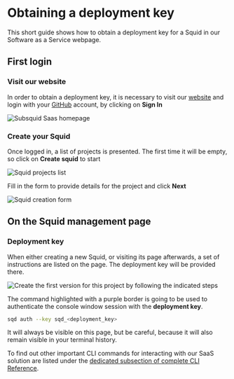 # Obtaining a deployment key

This short guide shows how to obtain a deployment key for a Squid in our Software as a Service webpage.

## First login

### Visit our website

In order to obtain a deployment key, it is necessary to visit our [website](https://app.subsquid.io) and login with your [GitHub](https://github.com) account, by clicking on **Sign In**

![Subsquid Saas homepage](</img/.gitbook/assets/subsquid-saas.png>)

### Create your Squid

Once logged in, a list of projects is presented. The first time it will be empty, so click on **Create squid** to start

![Squid projects list](</img/.gitbook/assets/subsquid-saas-1.png>)

Fill in the form to provide details for the project and click **Next**

![Squid creation form](</img/.gitbook/assets/subsquid-saas-2.png>)

## On the Squid management page

### Deployment key

When either creating a new Squid, or visiting its page afterwards, a set of instructions are listed on the page. The deployment key will be provided there.

![Create the first version for this project by following the indicated steps](</img/.gitbook/assets/SquidSaas-full.png>)

The command highlighted with a purple border is going to be used to authenticate the console window session with the **deployment key**.

```bash
sqd auth --key sqd_<deployment_key>
```

It will always be visible on this page, but be careful, because it will also remain visible in your terminal history.

To find out other important CLI commands for interacting with our SaaS solution are listed under the [dedicated subsection of complete CLI Reference](/docs/deploy-squid/squid-cli#subcommands-for-squid-command).
